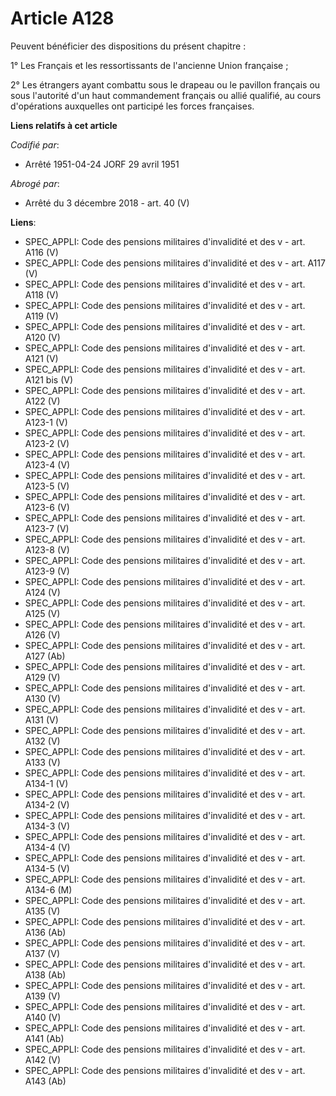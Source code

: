 # Article A128

Peuvent bénéficier des dispositions du présent chapitre :

1° Les Français et les ressortissants de l'ancienne Union française ;

2° Les étrangers ayant combattu sous le drapeau ou le pavillon français ou sous l'autorité d'un haut commandement français ou
allié qualifié, au cours d'opérations auxquelles ont participé les forces françaises.

**Liens relatifs à cet article**

_Codifié par_:

  - Arrêté 1951-04-24 JORF 29 avril 1951

_Abrogé par_:

  - Arrêté du 3 décembre 2018 - art. 40 (V)

**Liens**:

  - SPEC_APPLI: Code des pensions militaires d'invalidité et des v - art. A116 (V)
  - SPEC_APPLI: Code des pensions militaires d'invalidité et des v - art. A117 (V)
  - SPEC_APPLI: Code des pensions militaires d'invalidité et des v - art. A118 (V)
  - SPEC_APPLI: Code des pensions militaires d'invalidité et des v - art. A119 (V)
  - SPEC_APPLI: Code des pensions militaires d'invalidité et des v - art. A120 (V)
  - SPEC_APPLI: Code des pensions militaires d'invalidité et des v - art. A121 (V)
  - SPEC_APPLI: Code des pensions militaires d'invalidité et des v - art. A121 bis (V)
  - SPEC_APPLI: Code des pensions militaires d'invalidité et des v - art. A122 (V)
  - SPEC_APPLI: Code des pensions militaires d'invalidité et des v - art. A123-1 (V)
  - SPEC_APPLI: Code des pensions militaires d'invalidité et des v - art. A123-2 (V)
  - SPEC_APPLI: Code des pensions militaires d'invalidité et des v - art. A123-4 (V)
  - SPEC_APPLI: Code des pensions militaires d'invalidité et des v - art. A123-5 (V)
  - SPEC_APPLI: Code des pensions militaires d'invalidité et des v - art. A123-6 (V)
  - SPEC_APPLI: Code des pensions militaires d'invalidité et des v - art. A123-7 (V)
  - SPEC_APPLI: Code des pensions militaires d'invalidité et des v - art. A123-8 (V)
  - SPEC_APPLI: Code des pensions militaires d'invalidité et des v - art. A123-9 (V)
  - SPEC_APPLI: Code des pensions militaires d'invalidité et des v - art. A124 (V)
  - SPEC_APPLI: Code des pensions militaires d'invalidité et des v - art. A125 (V)
  - SPEC_APPLI: Code des pensions militaires d'invalidité et des v - art. A126 (V)
  - SPEC_APPLI: Code des pensions militaires d'invalidité et des v - art. A127 (Ab)
  - SPEC_APPLI: Code des pensions militaires d'invalidité et des v - art. A129 (V)
  - SPEC_APPLI: Code des pensions militaires d'invalidité et des v - art. A130 (V)
  - SPEC_APPLI: Code des pensions militaires d'invalidité et des v - art. A131 (V)
  - SPEC_APPLI: Code des pensions militaires d'invalidité et des v - art. A132 (V)
  - SPEC_APPLI: Code des pensions militaires d'invalidité et des v - art. A133 (V)
  - SPEC_APPLI: Code des pensions militaires d'invalidité et des v - art. A134-1 (V)
  - SPEC_APPLI: Code des pensions militaires d'invalidité et des v - art. A134-2 (V)
  - SPEC_APPLI: Code des pensions militaires d'invalidité et des v - art. A134-3 (V)
  - SPEC_APPLI: Code des pensions militaires d'invalidité et des v - art. A134-4 (V)
  - SPEC_APPLI: Code des pensions militaires d'invalidité et des v - art. A134-5 (V)
  - SPEC_APPLI: Code des pensions militaires d'invalidité et des v - art. A134-6 (M)
  - SPEC_APPLI: Code des pensions militaires d'invalidité et des v - art. A135 (V)
  - SPEC_APPLI: Code des pensions militaires d'invalidité et des v - art. A136 (Ab)
  - SPEC_APPLI: Code des pensions militaires d'invalidité et des v - art. A137 (V)
  - SPEC_APPLI: Code des pensions militaires d'invalidité et des v - art. A138 (Ab)
  - SPEC_APPLI: Code des pensions militaires d'invalidité et des v - art. A139 (V)
  - SPEC_APPLI: Code des pensions militaires d'invalidité et des v - art. A140 (V)
  - SPEC_APPLI: Code des pensions militaires d'invalidité et des v - art. A141 (Ab)
  - SPEC_APPLI: Code des pensions militaires d'invalidité et des v - art. A142 (V)
  - SPEC_APPLI: Code des pensions militaires d'invalidité et des v - art. A143 (Ab)
